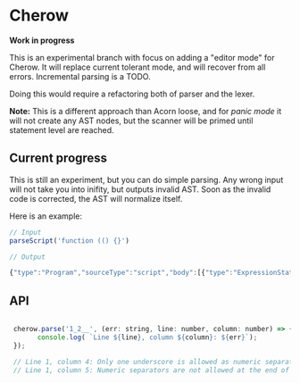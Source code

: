 # Cherow

**Work in progress**

This is an experimental branch with focus on adding a "editor mode" for Cherow. It will replace current tolerant mode,
and will recover from all errors. Incremental parsing is a TODO.

Doing this would require a refactoring both of parser and the lexer.

**Note:** This is a different approach than Acorn loose, and for *panic mode* it will not create any AST nodes, but
the scanner will be primed until statement level are reached.

## Current progress

This is still an experiment, but you can do simple parsing. Any wrong input will not take you into inifity, but outputs invalid AST.
Soon as the invalid code is corrected, the AST will normalize itself.

Here is an example:

```js
// Input
parseScript('function (() {}')

// Output

{"type":"Program","sourceType":"script","body":[{"type":"ExpressionStatement","expression":{"type":"FunctionExpression","body":{"type":"BlockStatement","body":[{"type":"ExpressionStatement"}]},"params":[null],"async":false,"generator":false,"expression":false,"id":null}}]}
```

## API

```js

 cherow.parse('1_2__', (err: string, line: number, column: number) => {
       console.log( `Line ${line}, column ${column}: ${err}`);
 });

 // Line 1, column 4: Only one underscore is allowed as numeric separator
 // Line 1, column 5: Numeric separators are not allowed at the end of numeric literals
```

